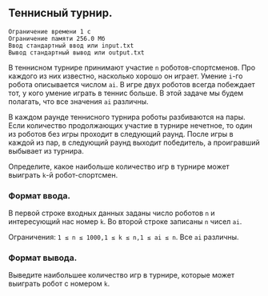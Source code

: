 ## Теннисный турнир.

```
Ограничение времени 1 с
Ограничение памяти 256.0 Мб
Ввод стандартный ввод или input.txt
Вывод стандартный вывод или output.txt
```

В теннисном турнире принимают участие `n` роботов-спортсменов. Про каждого из них известно, насколько хорошо он играет. 
Умение `i`-го робота описывается числом `ai`. В игре двух роботов всегда побеждает тот, у кого умение играть в теннис 
больше. В этой задаче мы будем полагать, что все значения `ai` различны.

В каждом раунде теннисного турнира роботы разбиваются на пары. Если количество продолжающих участие в турнире нечетное, 
то один из роботов без игры проходит в следующий раунд. После игры в каждой из пар, в следующий раунд выходит победитель, 
а проигравший выбывает из турнира.

Определите, какое наибольше количество игр в турнире может выиграть `k`-й робот-спортсмен.

### Формат ввода.
В первой строке входных данных заданы число роботов `n` и интересующий нас номер `k`. Во второй строке записаны `n` чисел
`ai`.

Ограничения: `1 ≤ n ≤ 1000,1 ≤ k ≤ n,1 ≤ ai ≤ n`. Все `ai` различны.

### Формат вывода.
Выведите наибольшее количество игр в турнире, которые может выиграть робот с номером `k`.